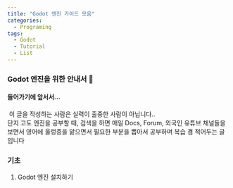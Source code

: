 ```yaml
---
title: "Godot 엔진 가이드 모음"
categories:
  - Programing
tags:
  - Godot
  - Tutorial
  - List
---
```


### Godot 엔진을 위한 안내서 🚀 ###

#### 들어가기에 앞서서...

&nbsp;이 글을 작성하는 사람은 실력이 출중한 사람이 아닙니다..   
단지 고도 엔진을 공부할 때, 검색을 하면 매일 Docs, Forum, 외국인 유튜브 채널들을 보면서 
영어에 울렁증을 앓으면서 필요한 부분을 뽑아서 공부하며 복습 겸 적어두는 글입니다

### 기초

1. Godot 엔진 설치하기

